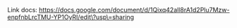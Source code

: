 Link docs: https://docs.google.com/document/d/1Qixq42all8rA1d2Plu7Mzw-enpfnbLrcTMU-YP1OyRI/edit\?usp\=sharing
